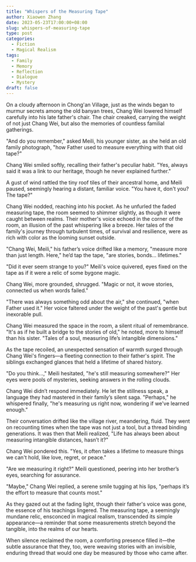 ```yaml
---
title: "Whispers of the Measuring Tape"
author: Xiaowen Zhang
date: 2023-05-23T17:00:00+08:00
slug: whispers-of-measuring-tape
type: post
categories:
  - Fiction
  - Magical Realism
tags:
  - Family
  - Memory
  - Reflection
  - Dialogue
  - Mystery
draft: false
---
```


On a cloudy afternoon in Chong'an Village, just as the winds began to murmur secrets among the old banyan trees, Chang Wei lowered himself carefully into his late father's chair. The chair creaked, carrying the weight of not just Chang Wei, but also the memories of countless familial gatherings.

"And do you remember," asked Meili, his younger sister, as she held an old family photograph, "how Father used to measure everything with that old tape?"

Chang Wei smiled softly, recalling their father's peculiar habit. "Yes, always said it was a link to our heritage, though he never explained further."

A gust of wind rattled the tiny roof tiles of their ancestral home, and Meili paused, seemingly hearing a distant, familiar voice. "You have it, don't you? The tape?"

Chang Wei nodded, reaching into his pocket. As he unfurled the faded measuring tape, the room seemed to shimmer slightly, as though it were caught between realms. Their mother's voice echoed in the corner of the room, an illusion of the past whispering like a breeze. Her tales of the family's journey through turbulent times, of survival and resilience, were as rich with color as the looming sunset outside.

"Chang Wei, Meili," his father’s voice drifted like a memory, "measure more than just length. Here," he’d tap the tape, "are stories, bonds... lifetimes."

"Did it ever seem strange to you?" Meili's voice quivered, eyes fixed on the tape as if it were a relic of some bygone magic.

Chang Wei, more grounded, shrugged. "Magic or not, it wove stories, connected us when words failed."

"There was always something odd about the air," she continued, "when Father used it." Her voice faltered under the weight of the past's gentle but inexorable pull.

Chang Wei measured the space in the room, a silent ritual of remembrance. "It's as if he built a bridge to the stories of old," he noted, more to himself than his sister. "Tales of a soul, measuring life’s intangible dimensions."

As the tape recoiled, an unexpected sensation of warmth surged through Chang Wei's fingers—a fleeting connection to their father's spirit. The siblings exchanged glances that held a lifetime of shared history.

"Do you think...," Meili hesitated, "he's still measuring somewhere?" Her eyes were pools of mysteries, seeking answers in the rolling clouds.

Chang Wei didn’t respond immediately. He let the stillness speak, a language they had mastered in their family’s silent saga. "Perhaps," he whispered finally, "he's measuring us right now, wondering if we've learned enough."

Their conversation drifted like the village river, meandering, fluid. They went on recounting times when the tape was not just a tool, but a thread binding generations. It was then that Meili realized, "Life has always been about measuring intangible distances, hasn’t it?"

Chang Wei pondered this. "Yes, it often takes a lifetime to measure things we can't hold, like love, regret, or peace."

"Are we measuring it right?" Meili questioned, peering into her brother’s eyes, searching for assurance.

"Maybe," Chang Wei replied, a serene smile tugging at his lips, "perhaps it’s the effort to measure that counts most."

As they gazed out at the fading light, though their father's voice was gone, the essence of his teachings lingered. The measuring tape, a seemingly mundane relic, ensconced in magical realism, transcended its simple appearance—a reminder that some measurements stretch beyond the tangible, into the realms of our hearts.

When silence reclaimed the room, a comforting presence filled it—the subtle assurance that they, too, were weaving stories with an invisible, enduring thread that would one day be measured by those who came after.